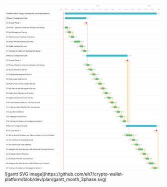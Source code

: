 <img src="https://github.com/eh7/crypto-wallet-platform/blob/dev/plan/gantt_month_3phase.svg">
![gantt SVG image](https://github.com/eh7/crypto-wallet-platform/blob/dev/plan/gantt_month_3phase.svg)
